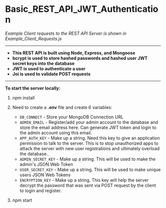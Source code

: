 # Basic_REST_API_JWT_Authentication
*Example Client requests to the REST API Server is shown in Example_Client_Requests.js*

----------------------

* **This REST API is built using Node, Express, and Mongoose** 
* **bcrypt is used to store hashed passwords and hashed user JWT secret keys into the database**
* **JWT is used to authenticate a user**
* **Joi is used to validate POST requests**

----------------------

**To start the server locally:**
1) npm install

2) Need to create a **.env** file and create 6 variables: 
   * `DB_CONNECT` - Store your MongoDB Connection URL
   * `ADMIN_EMAIL` - Register/add your admin account to the database and store the email address here. Can generate JWT token and login to the admin account using this email.
   * `APP_AUTH_KEY` -   Make up a string. Need this key to give an application permission to talk to the server. This is to stop unauthorized apps to attack the server with new user registrations and ultimately overload the database..
   * `ADMIN_SECRET_KEY` - Make up a string. This will be used to make the admin's JSON Web Token
   * `USER_SECRET_KEY`  - Make up a string. This will be used to make unique users JSON Web Tokens
   * `ENCRYPTION_KEY`     - Make up a string. This key will help the server decrypt the password that was sent via POST request by the client to login and register. 

3) npm start


